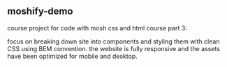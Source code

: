 ## moshify-demo

course project for code with mosh css and html course part 3:

focus on breaking down site into components and styling them with clean CSS using BEM convention. 
the website is fully responsive and the assets have been optimized for mobile and desktop.
